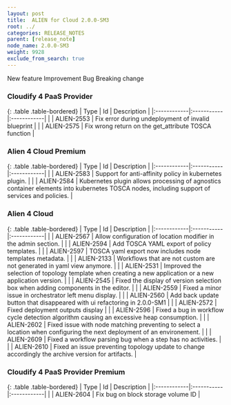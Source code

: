 ```yaml
---
layout: post
title:  ALIEN for Cloud 2.0.0-SM3
root: ../
categories: RELEASE_NOTES
parent: [release_note]
node_name: 2.0.0-SM3
weight: 9928
exclude_from_search: true
---
```





<i class="fa fa-plus text-success"></i> New feature <i class="fa fa-level-up text-primary"></i> Improvement  <i class="fa fa-bug text-danger"></i> Bug <i class="fa fa-exclamation-triangle text-warning"></i> Breaking change


### Cloudify 4 PaaS Provider



  {: .table .table-bordered}
  | Type        | Id         | Description |
  |:------------|:-----------|:------------|
        |  <i class="fa fa-bug text-danger"></i> | ALIEN-2553 | Fix error during undeployment of invalid blueprint  |
    |  <i class="fa fa-bug text-danger"></i> | ALIEN-2575 | Fix wrong return on the get_attribute TOSCA function  |
  


### Alien 4 Cloud Premium



  {: .table .table-bordered}
  | Type        | Id         | Description |
  |:------------|:-----------|:------------|
      |  <i class="fa fa-level-up text-primary"></i> | ALIEN-2583 | Support for anti-affinity policy in kubernetes plugin.  |
    |  <i class="fa fa-level-up text-primary"></i> | ALIEN-2584 | Kubernetes plugin allows processing of agnostics container elements into kubernetes TOSCA nodes, including support of services and policies.  |
    


### Alien 4 Cloud



  {: .table .table-bordered}
  | Type        | Id         | Description |
  |:------------|:-----------|:------------|
    |  <i class="fa fa-plus text-success"></i> | ALIEN-2567 | Allow configuration of location modifier in the admin section.  |
    |  <i class="fa fa-plus text-success"></i> | ALIEN-2594 | Add TOSCA YAML export of policy templates.  |
    |  <i class="fa fa-plus text-success"></i> | ALIEN-2597 | TOSCA yaml export now includes node templates metadata.  |
      |  <i class="fa fa-level-up text-primary"></i> | ALIEN-2133 | Workflows that are not custom are not generated in yaml view anymore.  |
    |  <i class="fa fa-level-up text-primary"></i> | ALIEN-2531 | Improved the selection of topology template when creating a new application or a new application version.  |
      |  <i class="fa fa-bug text-danger"></i> | ALIEN-2545 | Fixed the display of version selection box when adding components in the editor.  |
    |  <i class="fa fa-bug text-danger"></i> | ALIEN-2559 | Fixed a minor issue in orchestrator left menu display.  |
    |  <i class="fa fa-bug text-danger"></i> | ALIEN-2560 | Add back update button that disappeared with ui refactoring in 2.0.0-SM1  |
    |  <i class="fa fa-bug text-danger"></i> | ALIEN-2572 | Fixed deployment outputs display  |
    |  <i class="fa fa-bug text-danger"></i> | ALIEN-2596 | Fixed a bug in workflow cycle detection algorithm causing an excessive heap consumption.  |
    |  <i class="fa fa-bug text-danger"></i> | ALIEN-2602 | Fixed issue with node matching preventing to select a location when configuring the next deployment of an environement.  |
    |  <i class="fa fa-bug text-danger"></i> | ALIEN-2609 | Fixed a workflow parsing bug when a step has no activities.  |
    |  <i class="fa fa-bug text-danger"></i> | ALIEN-2610 | Fixed an issue preventing topology update to change accordingly the archive version for artifacts.  |
  


### Cloudify 4 PaaS Provider Premium



  {: .table .table-bordered}
  | Type        | Id         | Description |
  |:------------|:-----------|:------------|
        |  <i class="fa fa-bug text-danger"></i> | ALIEN-2604 | Fix bug on block storage volume ID  |
  

